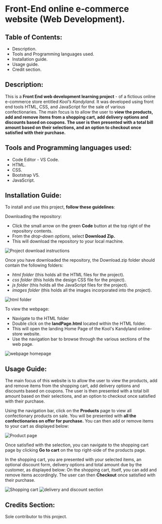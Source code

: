 # Front-End online e-commerce website (Web Development).

## Table of Contents:
* Description.
* Tools and Programming languages used.
* Installation guide.
* Usage guide.
* Credit section.

## Description:
This is a **Front End web development learning project** - of a fictious online e-commerce store entitled *Kool’s Kandyland.*
It was developed using front end tools HTML, CSS, and JavaScript for the sale of various confectionaries.
The main focus is to allow the user to **view the products, add and remove items from a shopping cart, add delivery options and discounts based on coupons. 
The user is then presented with a total bill amount based on their selections, and an option to checkout once satisfied with their purchase.**

## Tools and Programming languages used:
* Code Editor - VS Code.
* HTML.
* CSS.
* Bootstrap V5.
* JavaScript.

## Installation Guide:
To install and use this project, **follow these guidelines**:

Downloading the repository:
* Click the small arrow on the green **Code** button at the top right of the repository contents.
* From the *drop-down options*, select **Download Zip.**
* This will download the repository to your local machine.

![Project download instructions](https://user-images.githubusercontent.com/78513588/202684058-5ed66443-3634-4253-9bcb-f2c0049862bd.png)

Once you have downloaded the repository, the Download.zip folder should contain the following folders:
* *html folder* (this holds all the HTML files for the project).
* *css folder* (this holds the design CSS file for the project).
* *js folder* (this holds all the JavaScript files for the project).
* *images folder* (this holds all the images incorporated into the project).

![html folder](https://user-images.githubusercontent.com/78513588/202684523-18bf02fe-8579-48d0-830f-b7a08c91bfe9.png)

To view the webpage:
* Navigate to the HTML folder
* Double click on the **landPage.html** located within the HTML folder.
* This will open the landing Home Page of the Kool's Kandyland online-store website. 
* Use the navigation bar to browse through the various sections of the web page.

![webpage homepage](https://user-images.githubusercontent.com/78513588/202684768-1ce1ec7f-c588-4ecf-abbb-a0f959972151.png)

## Usage Guide:
The main focus of this website is to allow the user to view the products, add and remove items from the shopping cart, add delivery options and discounts based on coupons. 
The user is then presented with a total bill amount based on their selections, and an option to checkout once satisfied with their purchase.

Using the navigation bar, click on the **Products** page to view all confectionary products on sale.
You will be presented with **all the confectionaries on offer for purchase.**
You can then add or remove items to your cart as displayed below:

![Product page](https://user-images.githubusercontent.com/78513588/202685368-d1a260f1-9d75-41ff-8f1a-6263fc2a1d43.png)

Once satisfied with the selection, you can navigate to the shopping cart page by clicking **Go to cart** on the top right-side of the products page.

In the shopping cart, you are presented with your selected items, an optional discount form, delivery options and total amount due by the customer, as displayed below:
On the shopping cart, itself, you can add and remove items accordingly.
The user can then **Checkout** once satisfied with their purchase.

![Shopping cart](https://user-images.githubusercontent.com/78513588/202685649-16b36692-7daf-4ce9-ba82-0446122cc5c3.png)
![delivery and discount section](https://user-images.githubusercontent.com/78513588/202685750-65128860-c7e0-45f2-b564-591ab9cddb2b.png)

## Credits Section:
Sole contributor to this project.




